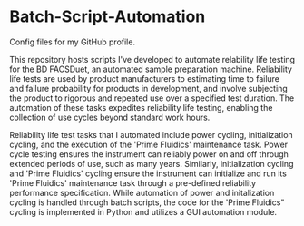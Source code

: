 # Batch-Script-Automation
Config files for my GitHub profile.

This repository hosts scripts I've developed to automate relability life testing for the BD FACSDuet, an automated sample preparation machine. 
Reliability life tests are used by product manufacturers to estimating time to failure and failure probability for products in development, and involve subjecting the product to rigorous
and repeated use over a specified test duration. The automation of these tasks expedites reliability life testing, enabling the collection of use cycles beyond standard work hours.

Reliability life test tasks that I automated include power cycling, initialization cycling, and the execution of the 'Prime Fluidics' maintenance task. 
Power cycle testing ensures the instrument can reliably power on and off through extended periods of use, such as many years. Similarly, initialization cycling and 'Prime Fluidics' cycling ensure 
the instrument can initialize and run its 'Prime Fluidics' maintenance task through a pre-defined reliability performance specification. While automation of power and initalization cycling is handled through 
batch scripts, the code for the 'Prime Fluidics" cycling is implemented in Python and utilizes a GUI automation module.

